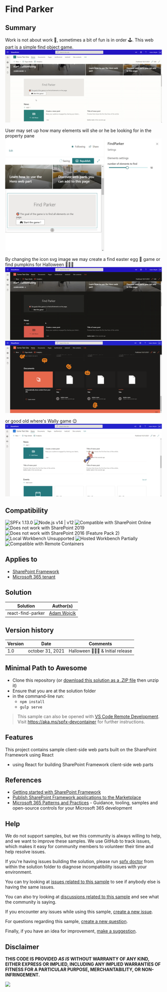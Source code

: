 # Find Parker

## Summary

Work is not about work 🤨, sometimes a bit of fun is in order 🕹️.
This web part is a simple find object game.
![parker](./assets/parker.gif)

User may set up how many elements will she or he be looking for in the property pane
![config](./assets/config.png)

By changing the icon svg image we may create a find easter egg 🥚 game or find pumpkins for Halloween 🎃🎃🎃
![halloween](./assets/halloween.gif)
![findpumpkin](./assets/findpumpkin.png)

or good old where's Wally game 😉
![findWally](./assets/findWally.png)


## Compatibility

![SPFx 1.13.0](https://img.shields.io/badge/SPFx-1.13.0-green.svg)
![Node.js v14 | v12](https://img.shields.io/badge/Node.js-v14%20%7C%20v12-green.svg) 
![Compatible with SharePoint Online](https://img.shields.io/badge/SharePoint%20Online-Compatible-green.svg)
![Does not work with SharePoint 2019](https://img.shields.io/badge/SharePoint%20Server%202019-Incompatible-red.svg "SharePoint Server 2019 requires SPFx 1.4.1 or lower")
![Does not work with SharePoint 2016 (Feature Pack 2)](https://img.shields.io/badge/SharePoint%20Server%202016%20(Feature%20Pack%202)-Incompatible-red.svg "SharePoint Server 2016 Feature Pack 2 requires SPFx 1.1")
![Local Workbench Unsupported](https://img.shields.io/badge/Local%20Workbench-Unsupported-red.svg "Local workbench is no longer available as of SPFx 1.13 and above")
![Hosted Workbench Partially](https://img.shields.io/badge/Hosted%20Workbench-Partially-yellow.svg "Will run on hosted workbench, but web part works better on a hosted page with content")
![Compatible with Remote Containers](https://img.shields.io/badge/Remote%20Containers-Compatible-green.svg)

## Applies to

- [SharePoint Framework](https://aka.ms/spfx)
- [Microsoft 365 tenant](https://docs.microsoft.com/en-us/sharepoint/dev/spfx/set-up-your-developer-tenant)


## Solution

Solution|Author(s)
--------|---------
react-find-parker | [Adam Wojcik](https://github.com/Adam-it)

## Version history

Version|Date|Comments
-------|----|--------
1.0|october 31, 2021|Halloween 🎃🎃🎃 & Initial release

## Minimal Path to Awesome

- Clone this repository (or [download this solution as a .ZIP file](https://pnp.github.io/download-partial/?url=https://github.com/pnp/sp-dev-fx-webparts/tree/main/samples/react-find-parker) then unzip it)
- Ensure that you are at the solution folder
- in the command-line run:
  - `npm install`
  - `gulp serve`


>  This sample can also be opened with [VS Code Remote Development](https://code.visualstudio.com/docs/remote/remote-overview). Visit https://aka.ms/spfx-devcontainer for further instructions.

## Features

This project contains sample client-side web parts built on the SharePoint Framework using React
- using React for building SharePoint Framework client-side web parts

## References

- [Getting started with SharePoint Framework](https://docs.microsoft.com/en-us/sharepoint/dev/spfx/set-up-your-developer-tenant)
- [Publish SharePoint Framework applications to the Marketplace](https://docs.microsoft.com/en-us/sharepoint/dev/spfx/publish-to-marketplace-overview)
- [Microsoft 365 Patterns and Practices](https://aka.ms/m365pnp) - Guidance, tooling, samples and open-source controls for your Microsoft 365 development

## Help

We do not support samples, but we this community is always willing to help, and we want to improve these samples. We use GitHub to track issues, which makes it easy for  community members to volunteer their time and help resolve issues.

If you're having issues building the solution, please run [spfx doctor](https://pnp.github.io/cli-microsoft365/cmd/spfx/spfx-doctor/) from within the solution folder to diagnose incompatibility issues with your environment.

You can try looking at [issues related to this sample](https://github.com/pnp/sp-dev-fx-webparts/issues?q=label%3A%22sample%3A%20react-find-parker") to see if anybody else is having the same issues.

You can also try looking at [discussions related to this sample](https://github.com/pnp/sp-dev-fx-webparts/discussions?discussions_q=react-find-parker) and see what the community is saying.

If you encounter any issues while using this sample, [create a new issue](https://github.com/pnp/sp-dev-fx-webparts/issues/new?assignees=&labels=Needs%3A+Triage+%3Amag%3A%2Ctype%3Abug-suspected%2Csample%3A%20react-find-parker&template=bug-report.yml&sample=react-find-parker&authors=@Adam-it&title=react-find-parker%20-%20).

For questions regarding this sample, [create a new question](https://github.com/pnp/sp-dev-fx-webparts/issues/new?assignees=&labels=Needs%3A+Triage+%3Amag%3A%2Ctype%3Aquestion%2Csample%3A%20react-find-parker&template=question.yml&sample=react-find-parker&authors=@Adam-it&title=react-find-parker%20-%20).

Finally, if you have an idea for improvement, [make a suggestion](https://github.com/pnp/sp-dev-fx-webparts/issues/new?assignees=&labels=Needs%3A+Triage+%3Amag%3A%2Ctype%3Aenhancement%2Csample%3A%20react-find-parker&template=question.yml&sample=react-find-parker&authors=@Adam-it&title=react-find-parker%20-%20).

## Disclaimer

**THIS CODE IS PROVIDED *AS IS* WITHOUT WARRANTY OF ANY KIND, EITHER EXPRESS OR IMPLIED, INCLUDING ANY IMPLIED WARRANTIES OF FITNESS FOR A PARTICULAR PURPOSE, MERCHANTABILITY, OR NON-INFRINGEMENT.**


<img src="https://pnptelemetry.azurewebsites.net/sp-dev-fx-webparts/samples/react-find-parker" />